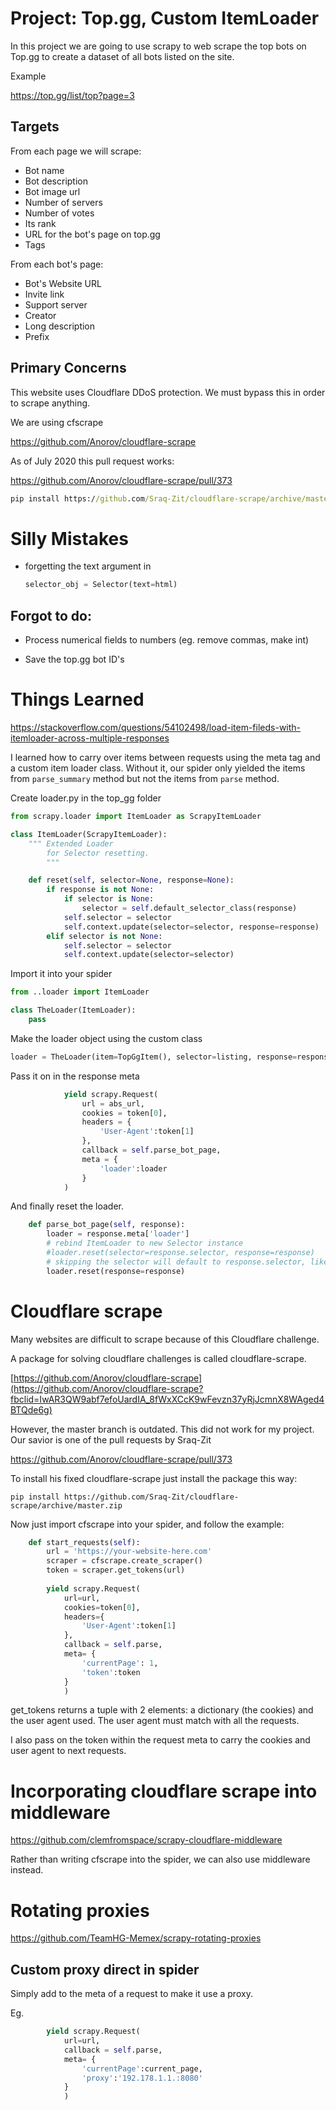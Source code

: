 # Project: Top.gg, Custom ItemLoader

In this project we are going to use scrapy to web scrape the top bots on Top.gg to create a dataset of all bots listed on the site.

Example

https://top.gg/list/top?page=3

## Targets

From each page we will scrape:

- Bot name
- Bot description
- Bot image url
- Number of servers
- Number of votes
- Its rank
- URL for the bot's page on top.gg
- Tags

From each bot's page:

- Bot's Website URL
- Invite link
- Support server
- Creator
- Long description
- Prefix

## Primary Concerns

This website uses Cloudflare DDoS protection. We must bypass this in order to scrape anything.

We are using cfscrape

https://github.com/Anorov/cloudflare-scrape

As of July 2020 this pull request works:

https://github.com/Anorov/cloudflare-scrape/pull/373

```cmd
pip install https://github.com/Sraq-Zit/cloudflare-scrape/archive/master.zip
```



# Silly Mistakes

- forgetting the text argument in

  ```python
  selector_obj = Selector(text=html)
  ```

## Forgot to do:

- Process numerical fields to numbers (eg. remove commas, make int)

- Save the top.gg bot ID's

# Things Learned

https://stackoverflow.com/questions/54102498/load-item-fileds-with-itemloader-across-multiple-responses

I learned how to carry over items between requests using the meta tag and a custom item loader class. Without it, our spider only yielded the items from `parse_summary` method but not the items from `parse` method.

Create loader.py in the top_gg folder

```python
from scrapy.loader import ItemLoader as ScrapyItemLoader

class ItemLoader(ScrapyItemLoader):
    """ Extended Loader
        for Selector resetting.
        """

    def reset(self, selector=None, response=None):
        if response is not None:
            if selector is None:
                selector = self.default_selector_class(response)
            self.selector = selector
            self.context.update(selector=selector, response=response)
        elif selector is not None:
            self.selector = selector
            self.context.update(selector=selector)
```

Import it into your spider

```python
from ..loader import ItemLoader

class TheLoader(ItemLoader):
    pass
```

Make the loader object using the custom class

```python
loader = TheLoader(item=TopGgItem(), selector=listing, response=response)
```

Pass it on in the response meta

```python
            yield scrapy.Request(
                url = abs_url,
                cookies = token[0],
                headers = {
                    'User-Agent':token[1]
                },
                callback = self.parse_bot_page,
                meta = {
                    'loader':loader
                }
            )
```

And finally reset the loader.

```python
    def parse_bot_page(self, response):
        loader = response.meta['loader']
        # rebind ItemLoader to new Selector instance
        #loader.reset(selector=response.selector, response=response)
        # skipping the selector will default to response.selector, like ItemLoader
        loader.reset(response=response)
```



# Cloudflare scrape

Many websites are difficult to scrape because of this Cloudflare challenge.

A package for solving cloudflare challenges is called cloudflare-scrape.

[https://github.com/Anorov/cloudflare-scrape](https://github.com/Anorov/cloudflare-scrape?fbclid=IwAR3QW9abf7efoUardIA_8fWxXCcK9wFevzn37yRjJcmnX8WAged4BTQde6g)

However, the master branch is outdated. This did not work for my project. Our savior is one of the pull requests by Sraq-Zit

https://github.com/Anorov/cloudflare-scrape/pull/373

To install his fixed cloudflare-scrape just install the package this way:

```
pip install https://github.com/Sraq-Zit/cloudflare-scrape/archive/master.zip
```

Now just import cfscrape into your spider, and follow the example:

```python
    def start_requests(self):
        url = 'https://your-website-here.com'
        scraper = cfscrape.create_scraper()
        token = scraper.get_tokens(url)
        
        yield scrapy.Request(
            url=url,
            cookies=token[0],
            headers={
                'User-Agent':token[1]
            },
            callback = self.parse,
            meta= {
                'currentPage': 1,
                'token':token
            }
            )
```

get_tokens returns a tuple with 2 elements: a dictionary (the cookies) and the user agent used. The user agent must match with all the requests.

I also pass on the token within the request meta to carry the cookies and user agent to next requests.



# Incorporating cloudflare scrape into middleware

https://github.com/clemfromspace/scrapy-cloudflare-middleware

Rather than writing cfscrape into the spider, we can also use middleware instead.

# Rotating proxies

https://github.com/TeamHG-Memex/scrapy-rotating-proxies



## Custom proxy direct in spider

Simply add to the meta of a request to make it use a proxy.

Eg.

```python
        yield scrapy.Request(
            url=url,
            callback = self.parse,
            meta= {
                'currentPage':current_page,
                'proxy':'192.178.1.1.:8080'
            }
            )
```

